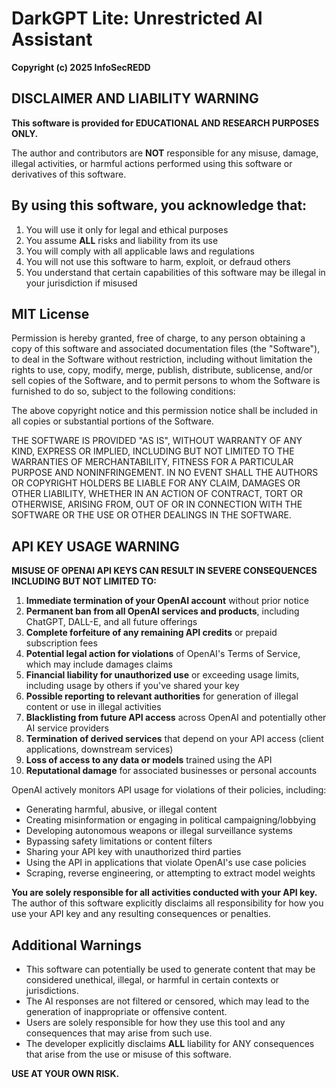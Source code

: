 # DarkGPT Lite: Unrestricted AI Assistant

**Copyright (c) 2025 InfoSecREDD**

## DISCLAIMER AND LIABILITY WARNING

**This software is provided for EDUCATIONAL AND RESEARCH PURPOSES ONLY.**

The author and contributors are **NOT** responsible for any misuse, damage, illegal activities, or harmful actions performed using this software or derivatives of this software.

## By using this software, you acknowledge that:

1. You will use it only for legal and ethical purposes
2. You assume **ALL** risks and liability from its use
3. You will comply with all applicable laws and regulations
4. You will not use this software to harm, exploit, or defraud others
5. You understand that certain capabilities of this software may be illegal in your jurisdiction if misused

## MIT License

Permission is hereby granted, free of charge, to any person obtaining a copy of this software and associated documentation files (the "Software"), to deal in the Software without restriction, including without limitation the rights to use, copy, modify, merge, publish, distribute, sublicense, and/or sell copies of the Software, and to permit persons to whom the Software is furnished to do so, subject to the following conditions:

The above copyright notice and this permission notice shall be included in all copies or substantial portions of the Software.

THE SOFTWARE IS PROVIDED "AS IS", WITHOUT WARRANTY OF ANY KIND, EXPRESS OR IMPLIED, INCLUDING BUT NOT LIMITED TO THE WARRANTIES OF MERCHANTABILITY, FITNESS FOR A PARTICULAR PURPOSE AND NONINFRINGEMENT. IN NO EVENT SHALL THE AUTHORS OR COPYRIGHT HOLDERS BE LIABLE FOR ANY CLAIM, DAMAGES OR OTHER LIABILITY, WHETHER IN AN ACTION OF CONTRACT, TORT OR OTHERWISE, ARISING FROM, OUT OF OR IN CONNECTION WITH THE SOFTWARE OR THE USE OR OTHER DEALINGS IN THE SOFTWARE.

## API KEY USAGE WARNING

**MISUSE OF OPENAI API KEYS CAN RESULT IN SEVERE CONSEQUENCES INCLUDING BUT NOT LIMITED TO:**

1. **Immediate termination of your OpenAI account** without prior notice
2. **Permanent ban from all OpenAI services and products**, including ChatGPT, DALL-E, and all future offerings
3. **Complete forfeiture of any remaining API credits** or prepaid subscription fees
4. **Potential legal action for violations** of OpenAI's Terms of Service, which may include damages claims
5. **Financial liability for unauthorized use** or exceeding usage limits, including usage by others if you've shared your key
6. **Possible reporting to relevant authorities** for generation of illegal content or use in illegal activities
7. **Blacklisting from future API access** across OpenAI and potentially other AI service providers
8. **Termination of derived services** that depend on your API access (client applications, downstream services)
9. **Loss of access to any data or models** trained using the API
10. **Reputational damage** for associated businesses or personal accounts

OpenAI actively monitors API usage for violations of their policies, including:
- Generating harmful, abusive, or illegal content
- Creating misinformation or engaging in political campaigning/lobbying
- Developing autonomous weapons or illegal surveillance systems
- Bypassing safety limitations or content filters
- Sharing your API key with unauthorized third parties
- Using the API in applications that violate OpenAI's use case policies
- Scraping, reverse engineering, or attempting to extract model weights

**You are solely responsible for all activities conducted with your API key.** The author of this software explicitly disclaims all responsibility for how you use your API key and any resulting consequences or penalties.

## Additional Warnings

- This software can potentially be used to generate content that may be considered unethical, illegal, or harmful in certain contexts or jurisdictions.
- The AI responses are not filtered or censored, which may lead to the generation of inappropriate or offensive content.
- Users are solely responsible for how they use this tool and any consequences that may arise from such use.
- The developer explicitly disclaims **ALL** liability for ANY consequences that arise from the use or misuse of this software.

**USE AT YOUR OWN RISK.** 

